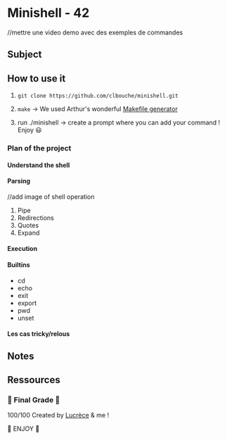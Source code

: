 # Minishell - 42

//mettre une video demo avec des exemples de commandes

## Subject 

## How to use it

1. `git clone https://github.com/clbouche/minishell.git`

2. `make` -> We used Arthur's wonderful [Makefile generator](https://github.com/arthur-trt/genMake)

3. run ./minishell -> create a prompt where you can add your command ! Enjoy 😃 

### Plan of the project

#### Understand the shell
#### Parsing
//add image of shell operation
1. Pipe 
2. Redirections
3. Quotes
4. Expand


#### Execution 


#### Builtins
  - cd 
  - echo 
  - exit
  - export
  - pwd
  - unset
  
#### Les cas tricky/relous
  
## Notes

## Ressources

### 🎉 Final Grade 🎉 
100/100
Created by [Lucrèce](https://github.com/Tart3mpion) & me ! 

🍄 ENJOY 🍄
